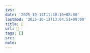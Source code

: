 ```yaml
---
ivs:
date: '2025-10-13T11:30:16+08:00'
lastmod: '2025-10-13T13:04:51+08:00'
title: 󰥆
url: 󰥆
tags: []
src:
note:
---
```


